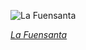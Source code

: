 
![La Fuensanta](https://upload.wikimedia.org/wikipedia/commons/thumb/1/17/La_Fuensanta%2C_by_Julio_Romero_de_Torres.jpg/525px-La_Fuensanta%2C_by_Julio_Romero_de_Torres.jpg)

*[La Fuensanta](https://wikipedia.org/wiki/File:La_Fuensanta,_by_Julio_Romero_de_Torres.jpg)*
